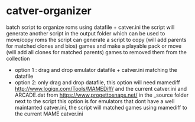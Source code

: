 # catver-organizer
batch script to organize roms using datafile + catver.ini
the script will generate another script in the output folder which can be used to move/copy roms 
the script can generate a script to copy (will add parents for matched clones and bios) games and make a playable pack or move (will add all clones for matched parents) games to removed them from the collection

* option 1 : drag and drop emulator datafile + catver.ini matching the datafile
* option 2: only drag and drop datafile, this option will need mamediff http://www.logiqx.com/Tools/MAMEDiff/
and  the current catver.ini and ARCADE.dat from https://www.progettosnaps.net/ in the _source folder next to the script
this option is for emulators that dont have a well maintanted catver.ini, the script will matched games using mamediff to the current MAME catver.ini



